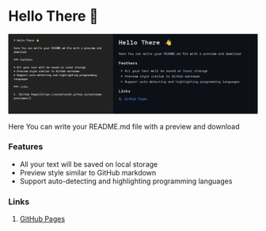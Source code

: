 # Hello There 👋

![Preview](./Preview.png)

Here You can write your README.md file with a preview and download

###  Features

* All your text will be saved on local storage
* Preview style similar to GitHub markdown
* Support auto-detecting and highlighting programming languages

### Links

1. [GitHub Pages](https://saidafzalkh.github.io/markdown-previewer/)